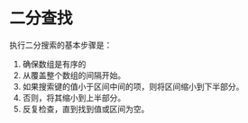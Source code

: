 # 二分查找

执行二分搜索的基本步骤是：

1. 确保数组是有序的
2. 从覆盖整个数组的间隔开始。
3. 如果搜索键的值小于区间中间的项，则将区间缩小到下半部分。
4. 否则，将其缩小到上半部分。
5. 反复检查，直到找到值或区间为空。
